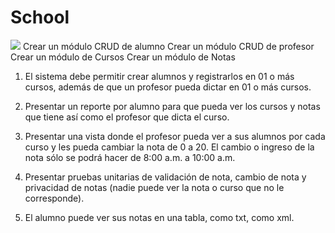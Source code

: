 <h1> School </h1>
<img src="https://travis-ci.org/emmanuelbarturen/School.svg?branch=master">
Crear un módulo CRUD de alumno
Crear un módulo CRUD de profesor
Crear un módulo de Cursos
Crear un módulo de Notas

1. El sistema debe permitir crear alumnos y registrarlos en 01 o más cursos, además de que un profesor pueda dictar en 01 o más cursos.

2. Presentar un reporte por alumno para que pueda ver los cursos y notas que tiene así como el profesor que dicta el curso.

3. Presentar una vista donde el profesor pueda ver a sus alumnos por cada curso y les pueda cambiar la nota de 0 a 20. El cambio o ingreso de la nota sólo se podrá hacer de 8:00 a.m. a 10:00 a.m.

4. Presentar pruebas unitarias de validación de nota, cambio de nota y privacidad de notas (nadie puede ver la nota o curso que no le corresponde).

5. El alumno puede ver sus notas en una tabla, como txt, como xml.
